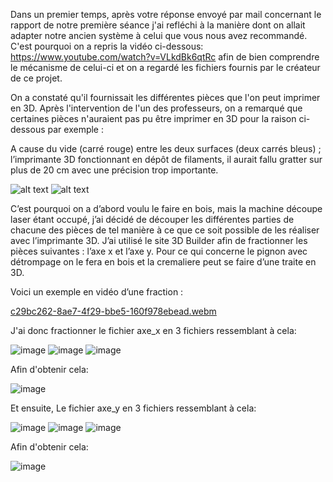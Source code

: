 Dans un premier temps, après votre réponse envoyé par mail concernant le rapport de notre première séance j'ai refléchi à la manière dont on allait adapter notre ancien système à celui que vous nous avez recommandé.
C'est pourquoi on a repris la vidéo ci-dessous: https://www.youtube.com/watch?v=VLkdBk6qtRc
afin de bien comprendre le mécanisme de celui-ci et on a regardé les fichiers fournis par le créateur de ce projet.


On a constaté qu'il fournissait les différentes pièces que l'on peut imprimer en 3D.
Après l'intervention de l'un des professeurs, on a remarqué que certaines pièces n'auraient pas pu être imprimer en 3D pour la raison ci-dessous par exemple :

A cause du vide (carré rouge) entre les deux surfaces (deux carrés bleus) ; l’imprimante 3D fonctionnant en dépôt de filaments, il aurait fallu gratter sur plus de 20 cm avec une précision trop importante. 

![alt text](https://user-images.githubusercontent.com/120515708/211031388-9c63ef50-8fa1-482d-93b2-e487bda9cb6b.png)
![alt text](https://user-images.githubusercontent.com/120515708/211031519-91533013-346e-4b17-9435-a72bcb37b3e4.png)

C’est pourquoi on a d’abord voulu le faire en bois, mais la machine découpe laser étant occupé, j’ai décidé de découper les différentes parties de chacune des pièces de tel manière à ce que ce soit possible de les réaliser avec l’imprimante 3D. 
J’ai utilisé le site 3D Builder afin de fractionner les pièces suivantes : l’axe x et l’axe y.
Pour ce qui concerne le pignon avec détrompage on le fera en bois et la cremaliere peut se faire d’une traite en 3D.

Voici un exemple en vidéo d’une fraction :

[c29bc262-8ae7-4f29-bbe5-160f978ebead.webm](https://user-images.githubusercontent.com/120515708/211031819-9767095c-4b0d-47a9-8b00-8cf071057b82.webm)

J'ai donc fractionner le fichier axe_x en 3 fichiers ressemblant à cela:

![image](https://user-images.githubusercontent.com/120515708/211032807-345adad2-079c-4d12-a980-51124549d214.png)
![image](https://user-images.githubusercontent.com/120515708/211032986-db70b915-a4b4-4111-ba4f-16d702535418.png)
![image](https://user-images.githubusercontent.com/120515708/211033082-e4662389-9da7-441b-90bf-b70c10fa4767.png)

Afin d'obtenir cela: 

![image](https://user-images.githubusercontent.com/120515708/211035248-64aa8adc-ef7b-40ef-8dc5-e9de1ae6ab13.png)

Et ensuite,
Le fichier axe_y en 3 fichiers ressemblant à cela:

![image](https://user-images.githubusercontent.com/120515708/211034629-0c70d6d8-7626-4fa4-8372-075b79d138b3.png)
![image](https://user-images.githubusercontent.com/120515708/211034733-5556123a-26d2-4cb0-9c38-632410feb961.png)
![image](https://user-images.githubusercontent.com/120515708/211034909-baa829d8-e779-44c6-972d-6908b9d66b2c.png)

Afin d'obtenir cela:

![image](https://user-images.githubusercontent.com/120515708/211035370-aab2523b-fced-4b03-bb25-4de0da16ef86.png)
